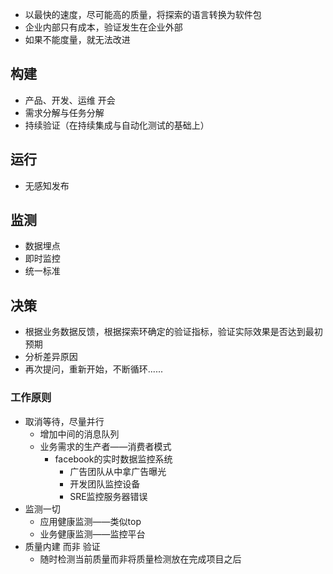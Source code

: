 - 以最快的速度，尽可能高的质量，将探索的语言转换为软件包
- 企业内部只有成本，验证发生在企业外部
- 如果不能度量，就无法改进
##  构建
- 产品、开发、运维 开会
- 需求分解与任务分解
- 持续验证（在持续集成与自动化测试的基础上）
## 运行
- 无感知发布
## 监测
- 数据埋点
- 即时监控
- 统一标准
## 决策
- 根据业务数据反馈，根据探索环确定的验证指标，验证实际效果是否达到最初预期
- 分析差异原因
- 再次提问，重新开始，不断循环......

### 工作原则
- 取消等待，尽量并行
	- 增加中间的消息队列
	- 业务需求的生产者——消费者模式
		- facebook的实时数据监控系统
			- 广告团队从中拿广告曝光
			- 开发团队监控设备
			- SRE监控服务器错误
- 监测一切
	- 应用健康监测——类似top
	- 业务健康监测——监控平台
- 质量内建 而非 验证
	- 随时检测当前质量而非将质量检测放在完成项目之后
